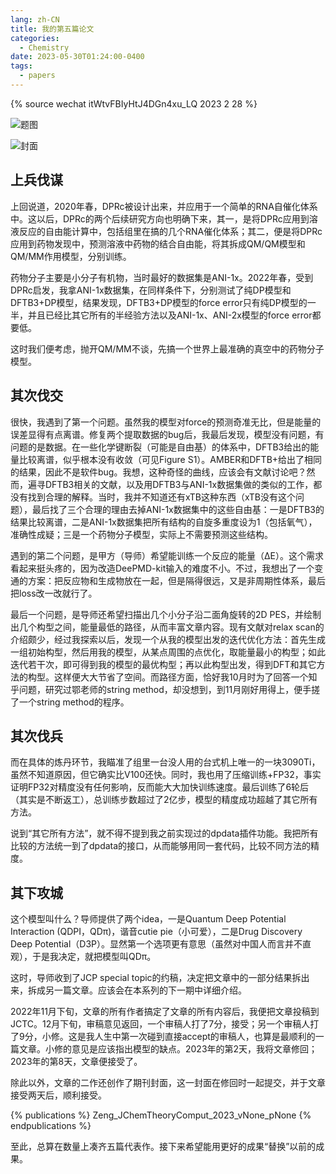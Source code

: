 ```yaml
---
lang: zh-CN
title: 我的第五篇论文
categories:
  - Chemistry
date: 2023-05-30T01:24:00-0400
tags:
  - papers
---
```

{% source wechat itWtvFBIyHtJ4DGn4xu_LQ 2023 2 28 %}

![题图](https://s2.loli.net/2023/05/30/undqiU3XDANvyOr.png)

![封面](https://s2.loli.net/2023/05/30/8Cm7PyaGc9UB3il.png)

## 上兵伐谋

上回说道，2020年春，DPRc被设计出来，并应用于一个简单的RNA自催化体系中。这以后，DPRc的两个后续研究方向也明确下来，其一，是将DPRc应用到溶液反应的自由能计算中，包括组里在搞的几个RNA催化体系；其二，便是将DPRc应用到药物发现中，预测溶液中药物的结合自由能，将其拆成QM/QM模型和QM/MM作用模型，分别训练。

药物分子主要是小分子有机物，当时最好的数据集是ANI-1x。2022年春，受到DPRc启发，我拿ANI-1x数据集，在同样条件下，分别测试了纯DP模型和DFTB3+DP模型，结果发现，DFTB3+DP模型的force error只有纯DP模型的一半，并且已经比其它所有的半经验方法以及ANI-1x、ANI-2x模型的force error都要低。

这时我们便考虑，抛开QM/MM不谈，先搞一个世界上最准确的真空中的药物分子模型。

## 其次伐交

很快，我遇到了第一个问题。虽然我的模型对force的预测奇准无比，但是能量的误差显得有点离谱。修复两个提取数据的bug后，我最后发现，模型没有问题，有问题的是数据。在一些化学键断裂（可能是自由基）的体系中，DFTB3给出的能量比较离谱，似乎根本没有收敛（可见Figure S1）。AMBER和DFTB+给出了相同的结果，因此不是软件bug。我想，这种奇怪的曲线，应该会有文献讨论吧？然而，遍寻DFTB3相关的文献，以及用DFTB3与ANI-1x数据集做的类似的工作，都没有找到合理的解释。当时，我并不知道还有xTB这种东西（xTB没有这个问题），最后找了三个合理的理由去掉ANI-1x数据集中的这些自由基：一是DFTB3的结果比较离谱，二是ANI-1x数据集把所有结构的自旋多重度设为1（包括氧气），准确性成疑；三是一个药物分子模型，实际上不需要预测这些结构。

遇到的第二个问题，是甲方（导师）希望能训练一个反应的能量（ΔE）。这个需求看起来挺头疼的，因为改造DeePMD-kit输入的难度不小。不过，我想出了一个变通的方案：把反应物和生成物放在一起，但是隔得很远，又是非周期性体系，最后把loss改一改就行了。

最后一个问题，是导师还希望扫描出几个小分子沿二面角旋转的2D PES，并绘制出几个构型之间，能量最低的路径，从而丰富文章内容。现有文献对relax scan的介绍颇少，经过我探索以后，发现一个从我的模型出发的迭代优化方法：首先生成一组初始构型，然后用我的模型，从某点周围的点优化，取能量最小的构型；如此迭代若干次，即可得到我的模型的最优构型；再以此构型出发，得到DFT和其它方法的构型。这样便大大节省了空间。而路径方面，恰好我10月时为了回答一个知乎问题，研究过鄂老师的string method，却没想到，到11月刚好用得上，便手搓了一个string method的程序。

## 其次伐兵

而在具体的炼丹环节，我瞄准了组里一台没人用的台式机上唯一的一块3090Ti，虽然不知道原因，但它确实比V100还快。同时，我也用了压缩训练+FP32，事实证明FP32对精度没有任何影响，反而能大大加快训练速度。最后训练了6轮后（其实是不断返工），总训练步数超过了2亿步，模型的精度成功超越了其它所有方法。

说到“其它所有方法”，就不得不提到我之前实现过的dpdata插件功能。我把所有比较的方法统一到了dpdata的接口，从而能够用同一套代码，比较不同方法的精度。

## 其下攻城

这个模型叫什么？导师提供了两个idea，一是Quantum Deep Potential Interaction (QDPI，QDπ)，谐音cutie pie（小可爱），二是Drug Discovery Deep Potential（D3P）。显然第一个选项更有意思（虽然对中国人而言并不直观），于是我决定，就把模型叫QDπ。

这时，导师收到了JCP special topic的约稿，决定把文章中的一部分结果拆出来，拆成另一篇文章。应该会在本系列的下一期中详细介绍。

2022年11月下旬，文章的所有作者搞定了文章的所有内容后，我便把文章投稿到JCTC。12月下旬，审稿意见返回，一个审稿人打了7分，接受；另一个审稿人打了9分，小修。这是我人生中第一次碰到直接accept的审稿人，也算是最顺利的一篇文章。小修的意见是应该指出模型的缺点。2023年的第2天，我将文章修回；2023年的第8天，文章便接受了。

除此以外，文章的二作还创作了期刊封面，这一封面在修回时一起提交，并于文章接受两天后，顺利接受。

{% publications %}
Zeng_JChemTheoryComput_2023_vNone_pNone
{% endpublications %}

至此，总算在数量上凑齐五篇代表作。接下来希望能用更好的成果“替换”以前的成果。
